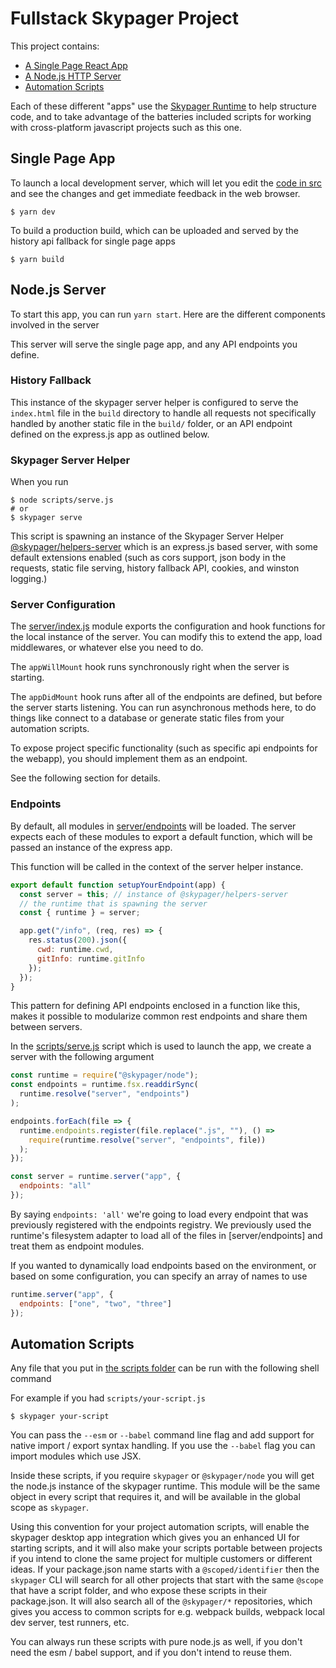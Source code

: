 # Fullstack Skypager Project

This project contains:

- [A Single Page React App](src)
- [A Node.js HTTP Server](server)
- [Automation Scripts](scripts)

Each of these different "apps" use the [Skypager Runtime](https://github.com/skypager/skypager) to help structure code, and to take advantage of the batteries included scripts for working with cross-platform javascript projects such as this one.

## Single Page App

To launch a local development server, which will let you edit the [code in src](src) and see the changes and get immediate feedback in the web browser.

```shell
$ yarn dev
```

To build a production build, which can be uploaded and served by the history api fallback for single page apps

```shell
$ yarn build
```

## Node.js Server

To start this app, you can run `yarn start`. Here are the different components involved in the server

This server will serve the single page app, and any API endpoints you define.

### History Fallback

This instance of the skypager server helper is configured to serve the `index.html` file in the `build` directory to handle all requests
not specifically handled by another static file in the `build/` folder, or an API endpoint defined on the express.js app as outlined below.

### Skypager Server Helper

When you run

```shell
$ node scripts/serve.js
# or
$ skypager serve
```

This script is spawning an instance of the Skypager Server Helper [@skypager/helpers-server](https://github.com/skypager/skypager/tree/master/src/helpers/server) which is an express.js based server,
with some default extensions enabled (such as cors support, json body in the requests, static file serving, history fallback API, cookies, and winston logging.)

### Server Configuration

The [server/index.js](server/index.js) module exports the configuration and hook functions for the local instance of the server. You can modify this to extend the app,
load middlewares, or whatever else you need to do.

The `appWillMount` hook runs synchronously right when the server is starting.

The `appDidMount` hook runs after all of the endpoints are defined, but before the server starts listening. You can run asynchronous methods here,
to do things like connect to a database or generate static files from your automation scripts.

To expose project specific functionality (such as specific api endpoints for the webapp), you should implement them as an endpoint.

See the following section for details.

### Endpoints

By default, all modules in [server/endpoints](server/endpoints) will be loaded. The server expects each of these modules to export a default function, which will be passed an instance of the express app.

This function will be called in the context of the server helper instance.

```javascript
export default function setupYourEndpoint(app) {
  const server = this; // instance of @skypager/helpers-server
  // the runtime that is spawning the server
  const { runtime } = server;

  app.get("/info", (req, res) => {
    res.status(200).json({
      cwd: runtime.cwd,
      gitInfo: runtime.gitInfo
    });
  });
}
```

This pattern for defining API endpoints enclosed in a function like this, makes it possible to modularize common rest endpoints and share them between servers.

In the [scripts/serve.js](scripts/serve.js) script which is used to launch the app, we create a server with the following argument

```javascript
const runtime = require("@skypager/node");
const endpoints = runtime.fsx.readdirSync(
  runtime.resolve("server", "endpoints")
);

endpoints.forEach(file => {
  runtime.endpoints.register(file.replace(".js", ""), () =>
    require(runtime.resolve("server", "endpoints", file))
  );
});

const server = runtime.server("app", {
  endpoints: "all"
});
```

By saying `endpoints: 'all'` we're going to load every endpoint that was previously registered with the endpoints registry. We previously used
the runtime's filesystem adapter to load all of the files in [server/endpoints] and treat them as endpoint modules.

If you wanted to dynamically load endpoints based on the environment, or based on some configuration, you can specify an array of names to use

```javascript
runtime.server("app", {
  endpoints: ["one", "two", "three"]
});
```

## Automation Scripts

Any file that you put in [the scripts folder](scripts) can be run with the following shell command

For example if you had `scripts/your-script.js`

```shell
$ skypager your-script
```

You can pass the `--esm` or `--babel` command line flag and add support for native import / export syntax handling. If you use the `--babel` flag you can import modules which use JSX.

Inside these scripts, if you require `skypager` or `@skypager/node` you will get the node.js instance of the skypager runtime. This module will be the same object in every
script that requires it, and will be available in the global scope as `skypager`.

Using this convention for your project automation scripts, will enable the skypager desktop app integration which gives you an enhanced UI for starting scripts, and it will also make your scripts
portable between projects if you intend to clone the same project for multiple customers or different ideas. If your package.json name starts with a `@scoped/identifier` then the `skypager` CLI will
search for all other projects that start with the same `@scope` that have a script folder, and who expose these scripts in their package.json. It will also search all of the `@skypager/*` repositories,
which gives you access to common scripts for e.g. webpack builds, webpack local dev server, test runners, etc.

You can always run these scripts with pure node.js as well, if you don't need the esm / babel support, and if you don't intend to reuse them.
